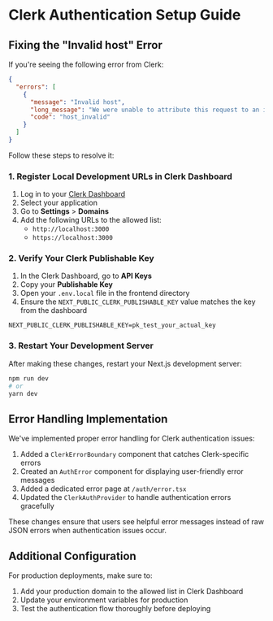 # Clerk Authentication Setup Guide

## Fixing the "Invalid host" Error

If you're seeing the following error from Clerk:

```json
{
  "errors": [
    {
      "message": "Invalid host",
      "long_message": "We were unable to attribute this request to an instance running on Clerk. Make sure that your Clerk Publishable Key is correct.",
      "code": "host_invalid"
    }
  ]
}
```

Follow these steps to resolve it:

### 1. Register Local Development URLs in Clerk Dashboard

1. Log in to your [Clerk Dashboard](https://dashboard.clerk.dev/)
2. Select your application
3. Go to **Settings** > **Domains**
4. Add the following URLs to the allowed list:
   - `http://localhost:3000`
   - `https://localhost:3000`

### 2. Verify Your Clerk Publishable Key

1. In the Clerk Dashboard, go to **API Keys**
2. Copy your **Publishable Key**
3. Open your `.env.local` file in the frontend directory
4. Ensure the `NEXT_PUBLIC_CLERK_PUBLISHABLE_KEY` value matches the key from the dashboard

```
NEXT_PUBLIC_CLERK_PUBLISHABLE_KEY=pk_test_your_actual_key
```

### 3. Restart Your Development Server

After making these changes, restart your Next.js development server:

```bash
npm run dev
# or
yarn dev
```

## Error Handling Implementation

We've implemented proper error handling for Clerk authentication issues:

1. Added a `ClerkErrorBoundary` component that catches Clerk-specific errors
2. Created an `AuthError` component for displaying user-friendly error messages
3. Added a dedicated error page at `/auth/error.tsx`
4. Updated the `ClerkAuthProvider` to handle authentication errors gracefully

These changes ensure that users see helpful error messages instead of raw JSON errors when authentication issues occur.

## Additional Configuration

For production deployments, make sure to:

1. Add your production domain to the allowed list in Clerk Dashboard
2. Update your environment variables for production
3. Test the authentication flow thoroughly before deploying